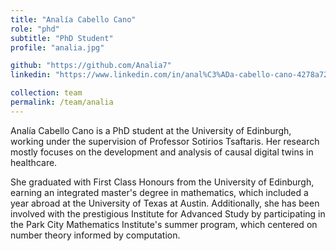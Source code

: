 ```yaml
---
title: "Analía Cabello Cano"
role: "phd"
subtitle: "PhD Student"
profile: "analia.jpg"

github: "https://github.com/Analia7"
linkedin: "https://www.linkedin.com/in/anal%C3%ADa-cabello-cano-4278a7266/"

collection: team
permalink: /team/analia
---
```


Analía Cabello Cano is a PhD student at the University of Edinburgh, working under the supervision of Professor Sotirios Tsaftaris. Her research mostly focuses on the development and analysis of causal digital twins in healthcare.

She graduated with First Class Honours from the University of Edinburgh, earning an integrated master's degree in mathematics, which included a year abroad at the University of Texas at Austin. Additionally, she has been involved with the prestigious Institute for Advanced Study by participating in the Park City Mathematics Institute's summer program, which centered on number theory informed by computation.
